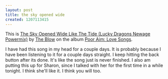 ```yaml
---
layout: post
title: the sky opened wide
created: 1207113415
---
```



This is [The Sky Opened Wide Like The Tide (Lucky Dragons Newage Powermix)](http://www.songmeanings.net/lyric.php?lid=3530822107858543852 "(Lyrics at Song Meaning) The Sky Opened Wide Like The Tide (Lucky Dragons Newage Powermix)") by [The Blow](http://en.wikipedia.org/wiki/The_Blow "Wikipedia: The Blow") on the album [Poor Aim: Love Songs](http://www.dustedmagazine.com/reviews/1827 "Poor Aim: Love Songs (a Dusted Review)").

I have had this song in my head for a couple days. It is probably because I have been listening to it for a couple days straight. I keep hitting the back button after its done. It's like the song just is never finished. I also am putting this up for Sharon, since I talked with her for the first time in a while tonight. I think she'll like it. I think you will too.


